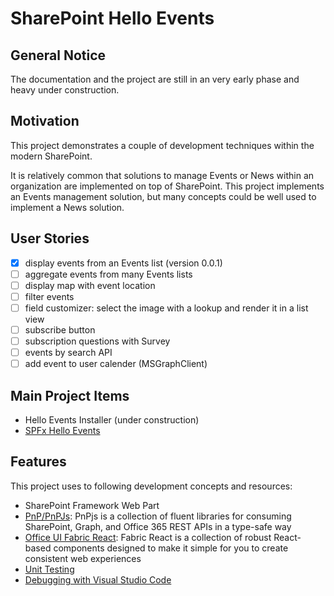 ﻿# SharePoint Hello Events

## General Notice

The documentation and the project are still in an very early phase and heavy under construction.

## Motivation

This project demonstrates a couple of development techniques within the modern SharePoint.

It is relatively common that solutions to manage Events or News within an organization are implemented on top of SharePoint. This project implements an Events management solution, but many concepts could be well used to implement a News solution.

## User Stories

* [x] display events from an Events list (version 0.0.1)
* [ ] aggregate events from many Events lists
* [ ] display map with event location
* [ ] filter events
* [ ] field customizer: select the image with a lookup and render it in a list view 
* [ ] subscribe button
* [ ] subscription questions with Survey
* [ ] events by search API
* [ ] add event to user calender (MSGraphClient)

## Main Project Items

* Hello Events Installer (under construction)
* [SPFx Hello Events](./spfx-hello-events)

## Features

This project uses to following development concepts and resources:

- SharePoint Framework Web Part
- [PnP/PnPJs](https://pnp.github.io/pnpjs/): PnPjs is a collection of fluent libraries for consuming SharePoint, Graph, and Office 365 REST APIs in a type-safe way  
- [Office UI Fabric React](https://github.com/OfficeDev/office-ui-fabric-react): Fabric React is a collection of robust React-based components designed to make it simple for you to create consistent web experiences
- [Unit Testing](https://github.com/leberns/sp-hello-events/wiki/Jest-Testing-a-SPFx-Project)
- [Debugging with Visual Studio Code](https://github.com/leberns/sp-hello-events/wiki/Debugging-a-SPFx-Project-with-Visual-Studio-Code)
